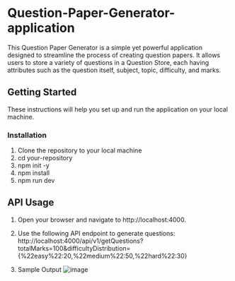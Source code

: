 # Question-Paper-Generator-application
This Question Paper Generator is a simple yet powerful application designed to streamline the process of creating question papers. It allows users to store a variety of questions in a Question Store, each having attributes such as the question itself, subject, topic, difficulty, and marks.

## Getting Started

These instructions will help you set up and run the application on your local machine.

### Installation

1. Clone the repository to your local machine
2. cd your-repository
3. npm init -y
4. npm install
5. npm run dev

## API Usage

1. Open your browser and navigate to http://localhost:4000.
2. Use the following API endpoint to generate questions: http://localhost:4000/api/v1/getQuestions?totalMarks=100&difficultyDistribution={%22easy%22:20,%22medium%22:50,%22hard%22:30}

3. Sample Output
 ![image](https://github.com/dhananjay-777/Question-Paper-Generator-application/assets/78427582/94a1e3a3-73a1-43a1-8b6b-2677e7c50763)


